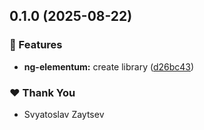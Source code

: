 ## 0.1.0 (2025-08-22)

### 🚀 Features

- **ng-elementum:** create library ([d26bc43](https://github.com/MillerSvt/ng-elementum/commit/d26bc43))

### ❤️ Thank You

- Svyatoslav Zaytsev
